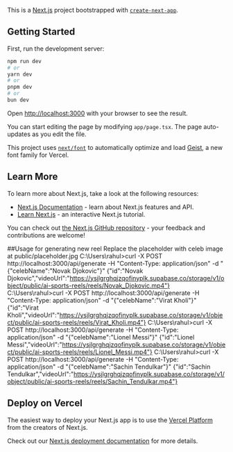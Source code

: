 This is a [Next.js](https://nextjs.org) project bootstrapped with [`create-next-app`](https://nextjs.org/docs/app/api-reference/cli/create-next-app).

## Getting Started

First, run the development server:

```bash
npm run dev
# or
yarn dev
# or
pnpm dev
# or
bun dev
```

Open [http://localhost:3000](http://localhost:3000) with your browser to see the result.

You can start editing the page by modifying `app/page.tsx`. The page auto-updates as you edit the file.

This project uses [`next/font`](https://nextjs.org/docs/app/building-your-application/optimizing/fonts) to automatically optimize and load [Geist](https://vercel.com/font), a new font family for Vercel.

## Learn More

To learn more about Next.js, take a look at the following resources:

- [Next.js Documentation](https://nextjs.org/docs) - learn about Next.js features and API.
- [Learn Next.js](https://nextjs.org/learn) - an interactive Next.js tutorial.

You can check out [the Next.js GitHub repository](https://github.com/vercel/next.js) - your feedback and contributions are welcome!

##Usage for generating new reel
Replace the placeholder with celeb image at public/placeholder.jpg
C:\Users\rahul>curl -X POST http://localhost:3000/api/generate -H "Content-Type: application/json" -d "{\"celebName\":\"Novak Djokovic\"}"
{"id":"Novak Djokovic","videoUrl":"https://ysjlgrghqjzqofinyplk.supabase.co/storage/v1/object/public/ai-sports-reels/reels/Novak_Djokovic.mp4"}
C:\Users\rahul>curl -X POST http://localhost:3000/api/generate -H "Content-Type: application/json" -d "{\"celebName\":\"Virat Kholi\"}"
{"id":"Virat Kholi","videoUrl":"https://ysjlgrghqjzqofinyplk.supabase.co/storage/v1/object/public/ai-sports-reels/reels/Virat_Kholi.mp4"}
C:\Users\rahul>curl -X POST http://localhost:3000/api/generate -H "Content-Type: application/json" -d "{\"celebName\":\"Lionel Messi\"}"
{"id":"Lionel Messi","videoUrl":"https://ysjlgrghqjzqofinyplk.supabase.co/storage/v1/object/public/ai-sports-reels/reels/Lionel_Messi.mp4"}
C:\Users\rahul>curl -X POST http://localhost:3000/api/generate -H "Content-Type: application/json" -d "{\"celebName\":\"Sachin Tendulkar\"}"
{"id":"Sachin Tendulkar","videoUrl":"https://ysjlgrghqjzqofinyplk.supabase.co/storage/v1/object/public/ai-sports-reels/reels/Sachin_Tendulkar.mp4"}

## Deploy on Vercel

The easiest way to deploy your Next.js app is to use the [Vercel Platform](https://vercel.com/new?utm_medium=default-template&filter=next.js&utm_source=create-next-app&utm_campaign=create-next-app-readme) from the creators of Next.js.

Check out our [Next.js deployment documentation](https://nextjs.org/docs/app/building-your-application/deploying) for more details.
